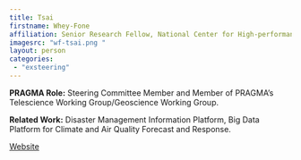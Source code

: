 ```yaml
---
title: Tsai 
firstname: Whey-Fone
affiliation: Senior Research Fellow, National Center for High-performance Computing (NCHC), National Applied Research Laboratories
imagesrc: "wf-tsai.png "
layout: person
categories:
 - "exsteering"
---
```


**PRAGMA Role:** Steering Committee Member and Member of PRAGMA’s Telescience Working Group/Geoscience Working Group.

**Related Work:** Disaster Management Information Platform, Big Data Platform for Climate and Air Quality Forecast and Response.

[Website][1]

[1]: http://www.nchc.narl.org.tw/en/
